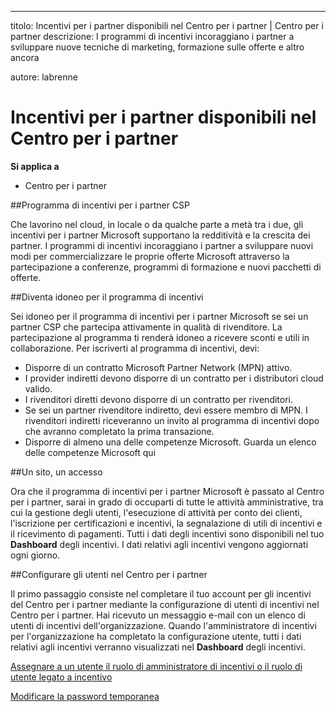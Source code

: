 ---
titolo: Incentivi per i partner disponibili nel Centro per i partner | Centro per i partner descrizione: I programmi di incentivi incoraggiano i partner a sviluppare nuove tecniche di marketing, formazione sulle offerte e altro ancora 

autore: labrenne


# <a name="partner-incentives-is-now-on-partner-center"></a>Incentivi per i partner disponibili nel Centro per i partner 

**Si applica a**

-  Centro per i partner

##<a name="the-csp-partner-incentives-program"></a>Programma di incentivi per i partner CSP

Che lavorino nel cloud, in locale o da qualche parte a metà tra i due, gli incentivi per i partner Microsoft supportano la redditività e la crescita dei partner. I programmi di incentivi incoraggiano i partner a sviluppare nuovi modi per commercializzare le proprie offerte Microsoft attraverso la partecipazione a conferenze, programmi di formazione e nuovi pacchetti di offerte. 

##<a name="qualify-for-the-incentives-program"></a>Diventa idoneo per il programma di incentivi

Sei idoneo per il programma di incentivi per i partner Microsoft se sei un partner CSP che partecipa attivamente in qualità di rivenditore.
La partecipazione al programma ti renderà idoneo a ricevere sconti e utili in collaborazione. Per iscriverti al programma di incentivi, devi: 
-   Disporre di un contratto Microsoft Partner Network (MPN) attivo.  
-   I provider indiretti devono disporre di un contratto per i distributori cloud valido.
-   I rivenditori diretti devono disporre di un contratto per rivenditori.
-   Se sei un partner rivenditore indiretto, devi essere membro di MPN. I rivenditori indiretti riceveranno un invito al programma di incentivi dopo che avranno completato la prima transazione. 
-   Disporre di almeno una delle competenze Microsoft. Guarda un elenco delle competenze Microsoft qui

##<a name="one-site-one-log-on"></a>Un sito, un accesso

Ora che il programma di incentivi per i partner Microsoft è passato al Centro per i partner, sarai in grado di occuparti di tutte le attività amministrative, tra cui la gestione degli utenti, l'esecuzione di attività per conto dei clienti, l'iscrizione per certificazioni e incentivi, la segnalazione di utili di incentivi e il ricevimento di pagamenti. Tutti i dati degli incentivi sono disponibili nel tuo **Dashboard** degli incentivi. I dati relativi agli incentivi vengono aggiornati ogni giorno.
 
##<a name="set-your-users-up-in-partner-center"></a>Configurare gli utenti nel Centro per i partner
 
Il primo passaggio consiste nel completare il tuo account per gli incentivi del Centro per i partner mediante la configurazione di utenti di incentivi nel Centro per i partner. Hai ricevuto un messaggio e-mail con un elenco di utenti di incentivi dell'organizzazione. Quando l'amministratore di incentivi per l'organizzazione ha completato la configurazione utente, tutti i dati relativi agli incentivi verranno visualizzati nel **Dashboard** degli incentivi.


[Assegnare a un utente il ruolo di amministratore di incentivi o il ruolo di utente legato a incentivo](assign-a-user-the-incentive-admin-or-incentive-user-role.md)

[Modificare la password temporanea](change-your-temporary-password.md)

